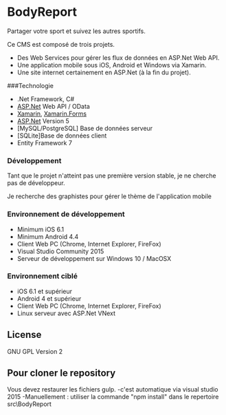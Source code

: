 # BodyReport
Partager votre sport et suivez les autres sportifs.

Ce CMS est composé de trois projets.
  - Des Web Services pour gérer les flux de données en ASP.Net Web API.
  - Une application mobile sous iOS, Android et Windows via Xamarin.
  - Une site internet certainement en ASP.Net (à la fin du projet).

###Technologie
  - .Net Framework, C#
  - [ASP.Net] Web API / OData
  - [Xamarin], [Xamarin.Forms]
  - [ASP.Net] Version 5
  - [MySQL/PostgreSQL] Base de données serveur
  - [SQLite]Base de données client
  - Entity Framework 7

### Développement
Tant que le projet n'atteint pas une première version stable, je ne cherche pas de développeur.

Je recherche des graphistes pour gérer le thème de l'application mobile

### Environnement de développement
  - Minimum iOS 6.1
  - Minimum Android 4.4
  - Client Web PC (Chrome, Internet Explorer, FireFox)
  - Visual Studio Community 2015
  - Serveur de développement sur Windows 10 / MacOSX
  
### Environnement ciblé
  - iOS 6.1 et supérieur
  - Android 4 et supérieur
  - Client Web PC (Chrome, Internet Explorer, FireFox)
  - Linux serveur avec ASP.Net VNext

License
----

GNU GPL Version 2

[Xamarin]:http://xamarin.com/
[Xamarin.Forms]:http://xamarin.com/forms
[ASP.Net]:http://www.asp.net/
[MySQL]:https://www.mysql.fr/
[PostgreSQL]:http://www.postgresql.org/

Pour cloner le repository
----

Vous devez restaurer les fichiers gulp.
  -c'est automatique via visual studio 2015
  -Manuellement : utiliser la commande "npm install" dans le repertoire src\BodyReport
